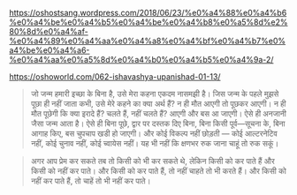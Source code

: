 https://oshostsang.wordpress.com/2018/06/23/%e0%a4%88%e0%a4%b6%e0%a4%be%e0%a4%b5%e0%a4%be%e0%a4%b8%e0%a5%8d%e2%80%8d%e0%a4%af-%e0%a4%89%e0%a4%aa%e0%a4%a8%e0%a4%bf%e0%a4%b7%e0%a4%be%e0%a4%a6-%e0%a4%aa%e0%a5%8d%e0%a4%b0%e0%a4%b5%e0%a4%9a-2/

https://oshoworld.com/062-ishavashya-upanishad-01-13/


> जो जन्म हमारी इच्छा के बिना है, उसे मेरा कहना एकदम नासमझी है। जिस जन्म के पहले मुझसे पूछा ही नहीं जाता कभी, उसे मेरे कहने का क्या अर्थ हैं? न ही मौत आएगी तो पूछकर आएगी। न ही मौत पूछेगी कि क्या इरादे हैं? चलते हैं, नहीं चलते हैं? आएगी और बस आ जाएगी। ऐसे ही अनजानी जैसा जन्म आता है। ऐसे ही बिना पूछे, द्वार पर दस्तक दिए बिना, बिना किसी पूर्व—सूचना के, बिना आगाह किए, बस चुपचाप खडी हो जाएगी। और कोई विकल्प नहीं छोड़ती — कोई आल्टरनेटिव नहीं, कोई चुनाव नहीं, कोई च्‍वायेस नहीं। यह भी नहीं कि क्षणभर रुक जाना चाहूं तो रुक सकूं।

> अगर आप प्रेम कर सकते तब तो किसी को भी कर सकते थे, लेकिन किसी को कर पाते हैं और किसी को नहीं कर पाते। और किसी को कर पाते हैं, तो नहीं चाहते तो भी करते हैं। और किसी को नहीं कर पाते हैं, तो चाहें तो भी नहीं कर पाते।


